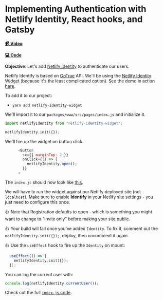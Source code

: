 # Implementing Authentication with Netlify Identity, React hooks, and Gatsby

**[📹 Video](https://egghead.io/lessons/react-implementing-authentication-with-netlify-identity-react-hooks-and-gatsby?pl=building-a-serverless-jamstack-todo-app-with-netlify-gatsby-graphql-and-faunadb-53bb)**

**[💻 Code](https://github.com/christopherbiscardi/serverless-todo-netlify-fauna-egghead/tree/eaa5f81458f76a0e0e15e0c3545aacfb9f7fb4c0)**

**Objective**: Let's add [Netlify Identity](https://docs.netlify.com/visitor-access/identity/) to authenticate our users.

Netlify Identify is based on [GoTrue](https://github.com/netlify/gotrue) API. We'll be using the [Netlify Identity Widget](https://github.com/netlify/netlify-identity-widget) (because it's the least complicated option). See the demo in action [here](https://identity.netlify.com/).


To add it to our project:

* `yarn add netlify-identity-widget`


We'll import it to our `packages/www/src/pages/index.js` and initialize it.

```js
import netlifyIdentity from "netlify-identity-widget";

netlifyIdentity.init({});
```

We'll fire up the widget on button click:

```js
      <Button
        sx={{ marginTop: 2 }}
        onClick={() => {
          netlifyIdentity.open();
        }}
      >
```

The `index.js` should now look like [this](https://github.com/ChristopherBiscardi/serverless-todo-netlify-fauna-egghead/blob/eaa5f81458f76a0e0e15e0c3545aacfb9f7fb4c0/packages/www/src/pages/index.js).

We will have to run the widget against our Netlify deployed site (not `localhost`). Make sure to enable **Identify** in your Netlify site settings - you just need to configure this once.

👍 Note that Registration defaults to open - which is something you might want to change to "invite only" before making your site public.

👍 Your build will fail once you've added `Identity`. To fix it, comment out the `netlifyIdentity.init({});`, deploy, then uncomment it again.

👍 Use the `useEffect` hook to fire up the `Identity` on mount:

```js
  useEffect(() => {
    netlifyIdentity.init({});
  });
```

You can log the current user with:

```js
console.log(netlifyIdentity.currentUser());
```

Check out the full [`index.js` code](https://github.com/ChristopherBiscardi/serverless-todo-netlify-fauna-egghead/blob/2139683631518be8ead32b2a351d9b986cc49a8e/packages/www/src/pages/index.js).